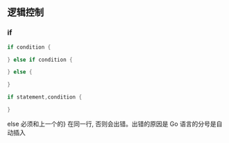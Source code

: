 ## 逻辑控制
### if
```go
if condition {

} else if condition {

} else {

}

if statement,condition {

}
```
else 必须和上一个的} 在同一行, 否则会出错。出错的原因是 Go 语言的分号是自动插入